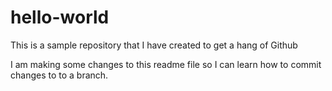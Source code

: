 # hello-world
This is a sample repository that I have created to get a hang of Github

I am making some changes to this readme file so I can learn how to commit changes to to a branch.

